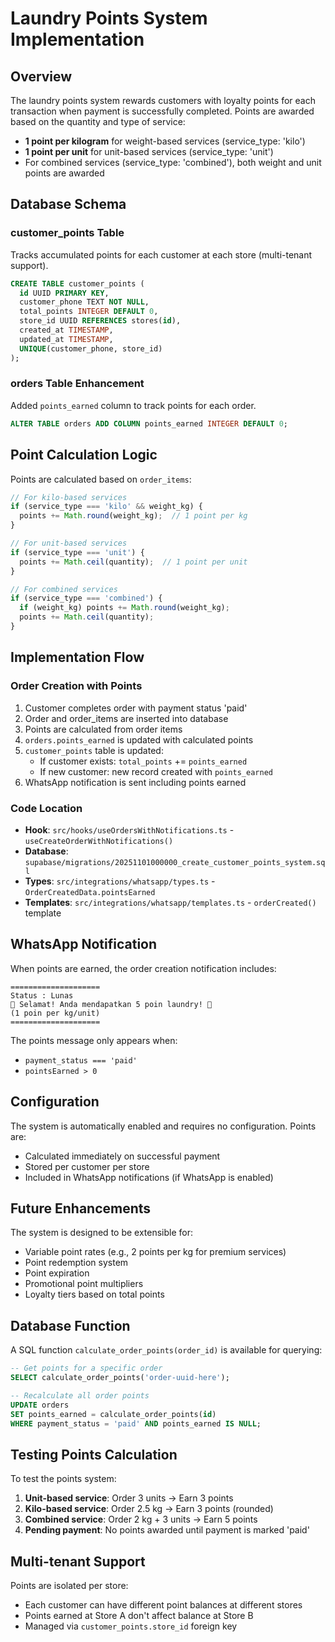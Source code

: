 # Laundry Points System Implementation

## Overview
The laundry points system rewards customers with loyalty points for each transaction when payment is successfully completed. Points are awarded based on the quantity and type of service:
- **1 point per kilogram** for weight-based services (service_type: 'kilo')
- **1 point per unit** for unit-based services (service_type: 'unit')
- For combined services (service_type: 'combined'), both weight and unit points are awarded

## Database Schema

### customer_points Table
Tracks accumulated points for each customer at each store (multi-tenant support).

```sql
CREATE TABLE customer_points (
  id UUID PRIMARY KEY,
  customer_phone TEXT NOT NULL,
  total_points INTEGER DEFAULT 0,
  store_id UUID REFERENCES stores(id),
  created_at TIMESTAMP,
  updated_at TIMESTAMP,
  UNIQUE(customer_phone, store_id)
);
```

### orders Table Enhancement
Added `points_earned` column to track points for each order.

```sql
ALTER TABLE orders ADD COLUMN points_earned INTEGER DEFAULT 0;
```

## Point Calculation Logic

Points are calculated based on `order_items`:

```typescript
// For kilo-based services
if (service_type === 'kilo' && weight_kg) {
  points += Math.round(weight_kg);  // 1 point per kg
}

// For unit-based services  
if (service_type === 'unit') {
  points += Math.ceil(quantity);  // 1 point per unit
}

// For combined services
if (service_type === 'combined') {
  if (weight_kg) points += Math.round(weight_kg);
  points += Math.ceil(quantity);
}
```

## Implementation Flow

### Order Creation with Points
1. Customer completes order with payment status 'paid'
2. Order and order_items are inserted into database
3. Points are calculated from order items
4. `orders.points_earned` is updated with calculated points
5. `customer_points` table is updated:
   - If customer exists: `total_points` += `points_earned`
   - If new customer: new record created with `points_earned`
6. WhatsApp notification is sent including points earned

### Code Location
- **Hook**: `src/hooks/useOrdersWithNotifications.ts` - `useCreateOrderWithNotifications()`
- **Database**: `supabase/migrations/20251101000000_create_customer_points_system.sql`
- **Types**: `src/integrations/whatsapp/types.ts` - `OrderCreatedData.pointsEarned`
- **Templates**: `src/integrations/whatsapp/templates.ts` - `orderCreated()` template

## WhatsApp Notification

When points are earned, the order creation notification includes:

```
====================
Status : Lunas
🎉 Selamat! Anda mendapatkan 5 poin laundry! 🎉
(1 poin per kg/unit)
====================
```

The points message only appears when:
- `payment_status === 'paid'`
- `pointsEarned > 0`

## Configuration

The system is automatically enabled and requires no configuration. Points are:
- Calculated immediately on successful payment
- Stored per customer per store
- Included in WhatsApp notifications (if WhatsApp is enabled)

## Future Enhancements

The system is designed to be extensible for:
- Variable point rates (e.g., 2 points per kg for premium services)
- Point redemption system
- Point expiration
- Promotional point multipliers
- Loyalty tiers based on total points

## Database Function

A SQL function `calculate_order_points(order_id)` is available for querying:

```sql
-- Get points for a specific order
SELECT calculate_order_points('order-uuid-here');

-- Recalculate all order points
UPDATE orders 
SET points_earned = calculate_order_points(id) 
WHERE payment_status = 'paid' AND points_earned IS NULL;
```

## Testing Points Calculation

To test the points system:

1. **Unit-based service**: Order 3 units → Earn 3 points
2. **Kilo-based service**: Order 2.5 kg → Earn 3 points (rounded)
3. **Combined service**: Order 2 kg + 3 units → Earn 5 points
4. **Pending payment**: No points awarded until payment is marked 'paid'

## Multi-tenant Support

Points are isolated per store:
- Each customer can have different point balances at different stores
- Points earned at Store A don't affect balance at Store B
- Managed via `customer_points.store_id` foreign key
